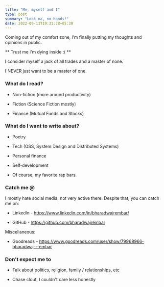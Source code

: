 ```yaml
---
title: "Me, myself and I"
type: post
summary: "Look ma, no hands!"
date: 2022-09-11T19:31:28+05:30
---
```

Coming out of my comfort zone, I'm finally putting my thoughts and opinions in public. 

** Trust me I'm dying inside :( **

I consider myself a jack of all trades and a master of none.

I NEVER just want to be a master of one.

### What do I read?

* Non-fiction (more around productivity)

* Fiction (Science Fiction mostly)

* Finance (Mutual Funds and Stocks)

### What do I want to write about?

* Poetry
  
* Tech (OSS, System Design and Distributed Systems)

* Personal finance
  
* Self-development 
  
* Of course, my favorite rap bars.

### Catch me @

I mostly hate social media, not very active there. Despite that, you can catch me on:

* LinkedIn - https://www.linkedin.com/in/bharadwajrembar/

* GitHub - https://github.com/bharadwajrembar

Miscellaneous:

* Goodreads - https://www.goodreads.com/user/show/79968966-bharadwaj-r-embar

### Don't expect me to 

* Talk about politics, religion, family / relationships, etc

* Chase clout, I couldn't care less honestly
